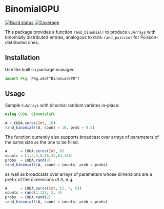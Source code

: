 # BinomialGPU

[![Build status](https://badge.buildkite.com/70a8c11259658ad6f836a4981791ed144bac80e65302291d0d.svg?branch=master)](https://buildkite.com/julialang/binomialgpu-dot-jl)
[![Coverage](https://codecov.io/gh/simsurace/BinomialGPU.jl/branch/master/graph/badge.svg)](https://codecov.io/gh/simsurace/BinomialGPU.jl)

This package provides a function `rand_binomial!` to produce `CuArrays` with binomially distributed entries, analogous to `CUDA.rand_poisson!` for Poisson-distributed ones.


## Installation

Use the built-in package manager:

```julia
import Pkg; Pkg.add("BinomialGPU")
```


## Usage

Sample `CuArrays` with binomial random variates in-place:
```julia
using CUDA, BinomialGPU

A = CUDA.zeros(Int, 16)
rand_binomial!(A, count = 10, prob = 0.5)
```
The function currently also supports broadcast over arrays of parameters of the same size as the one to be filled:
```julia
A      = CUDA.zeros(Int, 8)
counts = [1,2,4,8,16,32,64,128]
probs  = CUDA.rand(8)
rand_binomial!(A, count = counts, prob = probs)
```
as well as broadcasts over arrays of parameters whose dimensions are a prefix of the dimensions of A, e.g.
```julia
A      = CUDA.zeros(Int, (2, 4, 8))
counts = rand(1:128, 2, 4)
probs  = CUDA.rand(2)
rand_binomial!(A, count = counts, prob = probs)
```

